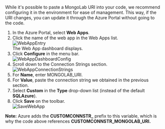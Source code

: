 While it's possible to paste a MongoLab URI into your code, we recommend configuring it in the environment for ease of management. This way, if the URI changes, you can update it through the Azure Portal without going to the code.

1. In the Azure Portal, select **Web Apps**.
2. Click the name of the web app in the Web Apps list.  
   ![WebAppEntry](./media/howto-save-connectioninfo-mongolab/entry-website.png)  
   The Web App dashboard displays.
3. Click **Configure** in the menu bar.  
   ![WebAppDashboardConfig](./media/howto-save-connectioninfo-mongolab/focus-mongolab-websitedashboard-config.png)
4. Scroll down to the Connection Strings section.  
   ![WebAppConnectionStrings](./media/howto-save-connectioninfo-mongolab/focus-mongolab-websiteconnectionstring.png)
5. For **Name**, enter MONGOLAB_URI.
6. For **Value**, paste the connection string we obtained in the previous section.
7. Select **Custom** in the **Type** drop-down list (instead of the default **SQLAzure**).
8. Click **Save** on the toolbar.  
   ![SaveWebApp](./media/howto-save-connectioninfo-mongolab/button-website-save.png)

**Note:** Azure adds the **CUSTOMCONNSTR\_** prefix to this variable, which is why the code above references **CUSTOMCONNSTR\_MONGOLAB_URI.**

[entry-website]: ./media/howto-save-connectioninfo-mongolab/entry-website.png
[focus-mongolab-websitedashboard-config]: ./media/howto-save-connectioninfo-mongolab/focus-mongolab-websitedashboard-config.png
[focus-mongolab-websiteconnectionstring]: ./media/howto-save-connectioninfo-mongolab/focus-mongolab-websiteconnectionstring.png
[button-website-save]: ./media/howto-save-connectioninfo-mongolab/button-website-save.png
